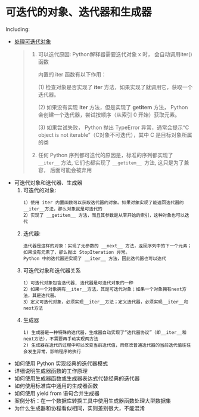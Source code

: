 # 可迭代的对象、迭代器和生成器
Including:
- [处理可迭代对象](iteration_v1.py)
    >1. 可以迭代原因: Python解释器需要迭代对象 x 时， 会自动调用iter()函数<p>
     内置的 iter 函数有以下作用：<p>
     (1) 检查对象是否实现了 __iter__ 方法，如果实现了就调用它，获取一个迭代器。<p>
     (2) 如果没有实现 __iter__ 方法，但是实现了 __getitem__ 方法， Python 会创建一个迭代器，尝试按顺序（从索引 0 开始）获取元素。<p>
     (3) 如果尝试失败， Python 抛出 TypeError 异常，通常会提示“C object is not iterable”（C对象不可迭代），其中 C 是目标对象所属的类<p>
    >2. 任何 Python 序列都可迭代的原因是，标准的序列都实现了 `__iter__` 方法, 它们也都实现了 `__getitem__ `方法, 这只是为了兼容， 后面可能会被弃用
- 可迭代对象和迭代器、生成器
    1. 可迭代的对象:
        ```
        1）使用 iter 内置函数可以获取迭代器的对象。如果对象实现了能返回迭代器的 __iter__方法，那么对象就是可迭代的
        2）实现了 __getitem__ 方法，而且其参数是从零开始的索引，这种对象也可以迭代     
        ```     
    2. 迭代器:
        ```
        迭代器是这样的对象：实现了无参数的 __next__ 方法，返回序列中的下一个元素；
        如果没有元素了，那么抛出 StopIteration 异常。 
        Python 中的迭代器还实现了 __iter__ 方法，因此迭代器也可以迭代
        ``` 
     3. 可迭代对象和迭代器关系
        ```
        1）可迭代对象包含迭代器, 迭代器是可迭代对象的一种
        2）如果一个对象拥有__iter__方法，其是可迭代对象；如果一个对象拥有next方法，其是迭代器。
        3）定义可迭代对象，必须实现__iter__方法；定义迭代器，必须实现__iter__和next方法
        ```                   
     4. 生成器
        ```
        1) 生成器是一种特殊的迭代器，生成器自动实现了“迭代器协议”（即__iter__和next方法），不需要再手动实现两方法
        2) 生成器在迭代的过程中可以改变当前迭代值，而修改普通迭代器的当前迭代值往往会发生异常，影响程序的执行
        ```
- 如何使用 Python 实现经典的迭代器模式
- 详细说明生成器函数的工作原理
- 如何使用生成器函数或生成器表达式代替经典的迭代器
- 如何使用标准库中通用的生成器函数
- 如何使用 yield from 语句合并生成器
- 案例分析：在一个数据库转换工具中使用生成器函数处理大型数据集
- 为什么生成器和协程看似相同，实则差别很大，不能混淆